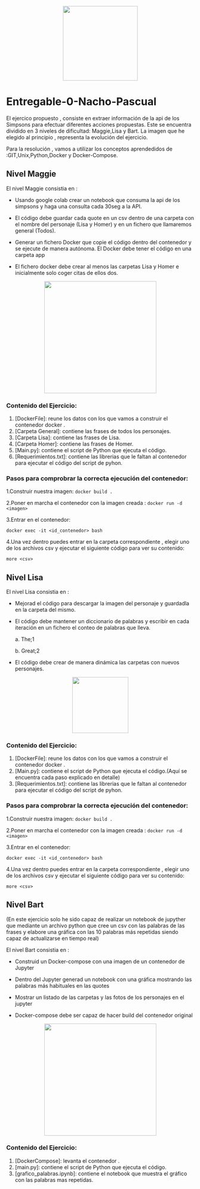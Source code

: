 <p align="center">
<img src= "https://pics.filmaffinity.com/the_simpsons-397676780-large.jpg" width="200">
</p>

# Entregable-0-Nacho-Pascual 

El ejercico propuesto , consiste en extraer información de la api de los Simpsons para efectuar diferentes acciones propuestas. Este se encuentra dividido en 3 niveles de dificultad: Maggie,Lisa y Bart. La imagen que he elegido al principio , representa la evolución del ejercicio.

Para la resolución , vamos a utilizar los conceptos aprendedidos de :GIT,Unix,Python,Docker y Docker-Compose.

## Nivel Maggie

El nivel Maggie consistia en :

* Usando google colab crear un notebook que consuma la api de los simpsons y haga una consulta cada 30seg a la API.

* El código debe guardar cada quote en un csv dentro de una carpeta con el nombre del personaje (Lisa y Homer) y en un fichero que llamaremos general (Todos).

* Generar un fichero Docker que copie el código dentro del contenedor y se ejecute de manera autónoma. El Docker debe tener el código en una carpeta app

* El fichero docker debe crear al menos las carpetas Lisa y Homer e inicialmente solo coger citas de ellos dos.
 
<p align="center">
<img src="https://pbs.twimg.com/media/BxbGBzDIUAAGmKU?format=png&name=900x900" width="300">
 </p>

### **Contenido del Ejercicio**:
1. [DockerFile]: reune los datos con los que vamos a construir el contenedor docker .
2. [Carpeta General]: contiene las frases de todos los personajes.
3. [Carpeta Lisa]: contiene las frases de Lisa.
4. [Carpeta Homer]: contiene las frases de Homer.
5. [Main.py]: contiene el script de Python que ejecuta el código.
6. [Requerimientos.txt]: contiene las librerias que le faltan al contenedor para ejecutar el código del script de pyhon.

### **Pasos para comprobrar la correcta ejecución del contenedor:**

  1.Construir nuestra imagen:
    ```
    docker build .
    ```
    
  2.Poner en marcha el contenedor con la imagen creada :
    ```
    docker run -d <imagen>
    ```
    
  3.Entrar en el contenedor:
  ```
  docker exec -it <id_contenedor> bash
  ```
  
  4.Una vez dentro puedes  entrar en la carpeta correspondiente , elegir uno de los archivos csv y ejecutar el siguiente código para ver su contenido:
  ```
  more <csv>
  ```

## Nivel Lisa

El nivel Lisa consistia en :

* Mejorad el código para descargar la imagen del personaje y guardadla en la carpeta del mismo.

* El código debe mantener un diccionario de palabras y escribir en cada iteración en un fichero el conteo de palabras que lleva.

  a. The;1

  b. Great;2

* El código debe crear de manera dinámica las carpetas con nuevos personajes.

<p align="center">
<img src="https://i.pinimg.com/originals/4c/84/6d/4c846d78baef3908be41cd593d24147e.jpg" width="150">
 </p>
 
 ### **Contenido del Ejercicio**:
1. [DockerFile]: reune los datos con los que vamos a construir el contenedor docker .
2. [Main.py]: contiene el script de Python que ejecuta el código.(Aquí se encuentra cada paso explicado en detalle)
3. [Requerimientos.txt]: contiene las librerias que le faltan al contenedor para ejecutar el código del script de pyhon.
 
### **Pasos para comprobrar la correcta ejecución del contenedor:**

  1.Construir nuestra imagen:
    ```
    docker build .
    ```
    
  2.Poner en marcha el contenedor con la imagen creada :
    ```
    docker run -d <imagen>
    ```
    
  3.Entrar en el contenedor:
  ```
  docker exec -it <id_contenedor> bash
  ```
  
  4.Una vez dentro puedes  entrar en la carpeta correspondiente , elegir uno de los archivos csv y ejecutar el siguiente código para ver su contenido:
  ```
  more <csv>
  ```

## Nivel Bart
(En este ejercicio solo he sido capaz de realizar un notebook de jupyther que mediante un archivo python que cree un csv con las palabras de las frases y elabore una gráfica con las 10 palabras más repetidas siendo capaz de actualizarse en tiempo real)

El nivel Bart consistia en :

* Construid un Docker-compose con una imagen de un contenedor de Jupyter

* Dentro del Jupyter generad un notebook con una gráfica mostrando las palabras más habituales en las quotes

* Mostrar un listado de las carpetas y las fotos de los personajes en el jupyter

* Docker-compose debe ser capaz de hacer build del contenedor original

<p align="center">
<img src="https://www.pngplay.com/wp-content/uploads/6/Bart-Simpson-Cartoon-Transparent-File.png " width="300">
 </p>
 
 
 
  ### **Contenido del Ejercicio**:
1. [DockerCompose]: levanta el contenedor .
2. [main.py]: contiene el script de Python que ejecuta el código.
3. [grafico_palabras.ipynb]: contiene el notebook que muestra el gráfico con las palabras mas repetidas.

